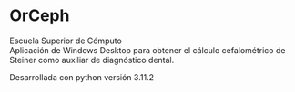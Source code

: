 # OrCeph
Escuela Superior de Cómputo\
Aplicación de Windows Desktop para obtener el cálculo cefalométrico de Steiner como auxiliar de diagnóstico dental.

Desarrollada con python versión 3.11.2

